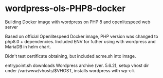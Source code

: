 # wordpress-ols-PHP8-docker
Building Docker image with wordpress on PHP 8 and openlitespeed web server

Based on official Openlitespeed Docker image, PHP version was changed to php8.0 + dependencies. 
Included ENV for futher using with wordpress and MariaDB in helm chart.

Didn't test certificate obtaining, but included acme.sh into image. 

entrypoint.sh downloads Wordpress archive (ver. 5.6.2), setup vhost dir under /var/www/vhosts/$VHOST, installs wordpress with wp-cli. 
